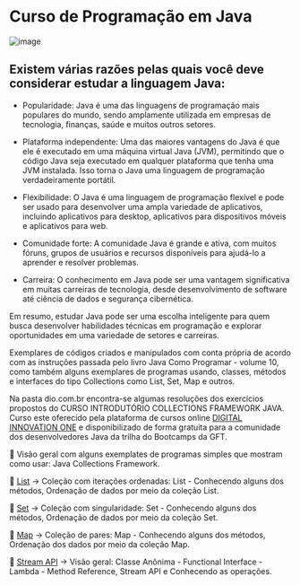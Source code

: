 # Curso de Programação em Java

![image](https://user-images.githubusercontent.com/17755195/169678615-4e1c8c20-0539-4e5a-89c9-28c9e96792b1.png)

## Existem várias razões pelas quais você deve considerar estudar a linguagem Java:

* Popularidade: Java é uma das linguagens de programação mais populares do mundo, sendo amplamente utilizada em empresas de tecnologia, finanças, saúde e muitos outros setores.

* Plataforma independente: Uma das maiores vantagens do Java é que ele é executado em uma máquina virtual Java (JVM), permitindo que o código Java seja executado em qualquer plataforma que tenha uma JVM instalada. Isso torna o Java uma linguagem de programação verdadeiramente portátil.

* Flexibilidade: O Java é uma linguagem de programação flexível e pode ser usado para desenvolver uma ampla variedade de aplicativos, incluindo aplicativos para desktop, aplicativos para dispositivos móveis e aplicativos para web.

* Comunidade forte: A comunidade Java é grande e ativa, com muitos fóruns, grupos de usuários e recursos disponíveis para ajudá-lo a aprender e resolver problemas.

* Carreira: O conhecimento em Java pode ser uma vantagem significativa em muitas carreiras de tecnologia, desde desenvolvimento de software até ciência de dados e segurança cibernética.

Em resumo, estudar Java pode ser uma escolha inteligente para quem busca desenvolver habilidades técnicas em programação e explorar oportunidades em uma variedade de setores e carreiras.

Exemplares de códigos criados e manipulados com conta própria de acordo com as instruções passada pelo livro Java Como Programar - volume 10, 
como também alguns exemplares de programas usando, classes, métodos e interfaces do tipo Collections como List, Set, Map e outros.

Na pasta dio.com.br encontra-se algumas resoluções dos exercícios propostos do CURSO INTRODUTÓRIO COLLECTIONS FRAMEWORK JAVA. Curso este oferecido pela plataforma de cursos online [DIGITAL INNOVATION ONE](https://web.digitalinnovation.one/home) e disponibilizado de forma gratuita para a comunidade dos desenvolvedores Java da trilha do Bootcamps da GFT. 

🔸 Visão geral com alguns exemplates de programas simples que mostram como usar: Java Collections Framework.

🔸 [List](https://github.com/Adriano1976/Curso-de-Java/tree/main/dio.com.br/src/Model/Collection/list) ->
Coleção com iterações ordenadas: List - 
Conhecendo alguns dos métodos,
Ordenação de dados por meio da coleção List.

🔸 [Set](https://github.com/Adriano1976/Curso-de-Java/tree/main/dio.com.br/src/Model/Collection/set) ->
Coleção com singularidade: Set - 
Conhecendo alguns dos métodos,
Ordenação de dados por meio da coleção Set.

🔸 [Map](https://github.com/Adriano1976/Curso-de-Java/tree/main/dio.com.br/src/Model/Collection/map) ->
Coleção de pares: Map - 
Conhecendo alguns dos métodos,
Ordenação dos dados por meio da coleção Map.

🔸 [Stream API](https://github.com/Adriano1976/Curso-de-Java/tree/main/dio.com.br/src/Model/Collection/streamAPI) ->
Visão geral: Classe Anônima - Functional Interface - Lambda - Method Reference,
Stream API e
Conhecendo as operações.
